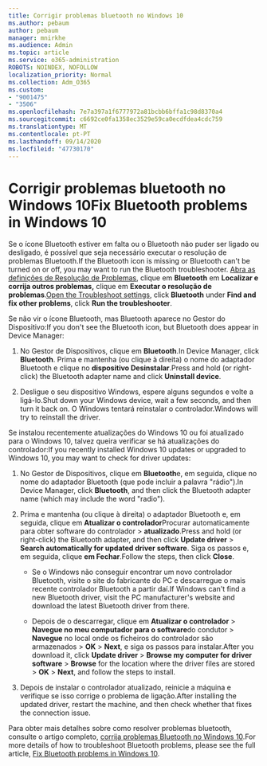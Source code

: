 ```yaml
---
title: Corrigir problemas bluetooth no Windows 10
ms.author: pebaum
author: pebaum
manager: mnirkhe
ms.audience: Admin
ms.topic: article
ms.service: o365-administration
ROBOTS: NOINDEX, NOFOLLOW
localization_priority: Normal
ms.collection: Adm_O365
ms.custom:
- "9001475"
- "3506"
ms.openlocfilehash: 7e7a397a1f6777972a81bcbb6bffa1c98d8370a4
ms.sourcegitcommit: c6692ce0fa1358ec3529e59ca0ecdfdea4cdc759
ms.translationtype: MT
ms.contentlocale: pt-PT
ms.lasthandoff: 09/14/2020
ms.locfileid: "47730170"
---
```

# <a name="fix-bluetooth-problems-in-windows-10"></a><span data-ttu-id="8b44f-102">Corrigir problemas bluetooth no Windows 10</span><span class="sxs-lookup"><span data-stu-id="8b44f-102">Fix Bluetooth problems in Windows 10</span></span>

<span data-ttu-id="8b44f-103">Se o ícone Bluetooth estiver em falta ou o Bluetooth não puder ser ligado ou desligado, é possível que seja necessário executar o resolução de problemas Bluetooth.</span><span class="sxs-lookup"><span data-stu-id="8b44f-103">If the Bluetooth icon is missing or Bluetooth can't be turned on or off, you may want to run the Bluetooth troubleshooter.</span></span> <span data-ttu-id="8b44f-104">[Abra as definições de Resolução de Problemas](ms-settings:troubleshoot), clique em **Bluetooth** em **Localizar e corrija outros problemas,** clique em **Executar o resolução de problemas**.</span><span class="sxs-lookup"><span data-stu-id="8b44f-104">[Open the Troubleshoot settings](ms-settings:troubleshoot), click **Bluetooth** under **Find and fix other problems**, click **Run the troubleshooter**.</span></span>

<span data-ttu-id="8b44f-105">Se não vir o ícone Bluetooth, mas Bluetooth aparece no Gestor do Dispositivo:</span><span class="sxs-lookup"><span data-stu-id="8b44f-105">If you don't see the Bluetooth icon, but Bluetooth does appear in Device Manager:</span></span>

1. <span data-ttu-id="8b44f-106">No Gestor de Dispositivos, clique em **Bluetooth**.</span><span class="sxs-lookup"><span data-stu-id="8b44f-106">In Device Manager, click **Bluetooth**.</span></span> <span data-ttu-id="8b44f-107">Prima e mantenha (ou clique à direita) o nome do adaptador Bluetooth e clique no **dispositivo Desinstalar**.</span><span class="sxs-lookup"><span data-stu-id="8b44f-107">Press and hold (or right-click) the Bluetooth adapter name and click **Uninstall device**.</span></span>

2. <span data-ttu-id="8b44f-108">Desligue o seu dispositivo Windows, espere alguns segundos e volte a ligá-lo.</span><span class="sxs-lookup"><span data-stu-id="8b44f-108">Shut down your Windows device, wait a few seconds, and then turn it back on.</span></span> <span data-ttu-id="8b44f-109">O Windows tentará reinstalar o controlador.</span><span class="sxs-lookup"><span data-stu-id="8b44f-109">Windows will try to reinstall the driver.</span></span>

<span data-ttu-id="8b44f-110">Se instalou recentemente atualizações do Windows 10 ou foi atualizado para o Windows 10, talvez queira verificar se há atualizações do controlador:</span><span class="sxs-lookup"><span data-stu-id="8b44f-110">If you recently installed Windows 10 updates or upgraded to Windows 10, you may want to check for driver updates:</span></span>

1. <span data-ttu-id="8b44f-111">No Gestor de Dispositivos, clique em **Bluetooth**e, em seguida, clique no nome do adaptador Bluetooth (que pode incluir a palavra "rádio").</span><span class="sxs-lookup"><span data-stu-id="8b44f-111">In Device Manager, click **Bluetooth**, and then click the Bluetooth adapter name (which may include the word "radio").</span></span>

2. <span data-ttu-id="8b44f-112">Prima e mantenha (ou clique à direita) o adaptador Bluetooth e, em seguida, clique em **Atualizar o controlador**Procurar automaticamente para obter software do controlador  >  **atualizado**.</span><span class="sxs-lookup"><span data-stu-id="8b44f-112">Press and hold (or right-click) the Bluetooth adapter, and then click **Update driver** > **Search automatically for updated driver software**.</span></span> <span data-ttu-id="8b44f-113">Siga os passos e, em seguida, clique **em Fechar**.</span><span class="sxs-lookup"><span data-stu-id="8b44f-113">Follow the steps, then click **Close**.</span></span>

      - <span data-ttu-id="8b44f-114">Se o Windows não conseguir encontrar um novo controlador Bluetooth, visite o site do fabricante do PC e descarregue o mais recente controlador Bluetooth a partir daí.</span><span class="sxs-lookup"><span data-stu-id="8b44f-114">If Windows can't find a new Bluetooth driver, visit the PC manufacturer's website and download the latest Bluetooth driver from there.</span></span>

    - <span data-ttu-id="8b44f-115">Depois de o descarregar, clique em **Atualizar o controlador**  >  **Navegue no meu computador para o software**do condutor  >  **Navegue** no local onde os ficheiros do controlador são armazenados > **OK**  >  **Next**, e siga os passos para instalar.</span><span class="sxs-lookup"><span data-stu-id="8b44f-115">After you download it, click **Update driver** > **Browse my computer for driver software** > **Browse** for the location where the driver files are stored > **OK** > **Next**, and follow the steps to install.</span></span>

3. <span data-ttu-id="8b44f-116">Depois de instalar o controlador atualizado, reinicie a máquina e verifique se isso corrige o problema de ligação.</span><span class="sxs-lookup"><span data-stu-id="8b44f-116">After installing the updated driver, restart the machine, and then check whether that fixes the connection issue.</span></span>

<span data-ttu-id="8b44f-117">Para obter mais detalhes sobre como resolver problemas bluetooth, consulte o artigo completo, [corrija problemas Bluetooth no Windows 10](https://support.microsoft.com/help/14169/windows-10-fix-bluetooth-problems).</span><span class="sxs-lookup"><span data-stu-id="8b44f-117">For more details of how to troubleshoot Bluetooth problems, please see the full article, [Fix Bluetooth problems in Windows 10](https://support.microsoft.com/help/14169/windows-10-fix-bluetooth-problems).</span></span>
